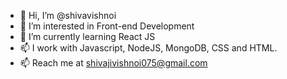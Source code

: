 - 👋 Hi, I’m @shivavishnoi
- 👀 I’m interested in Front-end Development
- 🌱 I’m currently learning React JS
- 📫 I work with Javascript, NodeJS, MongoDB, CSS and HTML.
- 📫 Reach me at shivajivishnoi075@gmail.com

<!---
shivavishnoi/shivavishnoi is a ✨ special ✨ repository because its `README.md` (this file) appears on your GitHub profile.
You can click the Preview link to take a look at your changes.
--->
